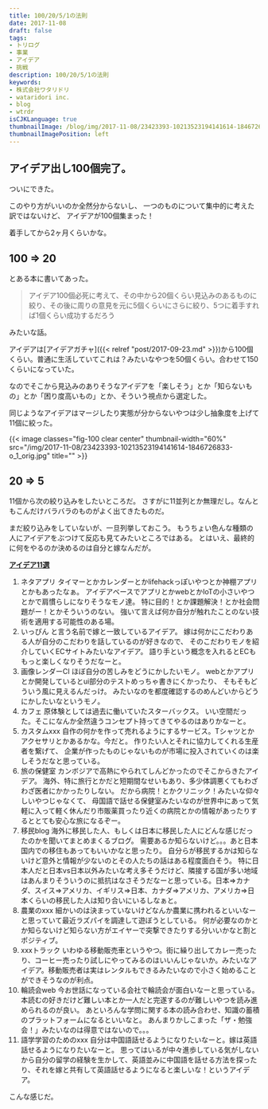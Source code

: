 ```yaml
---
title: 100/20/5/1の法則
date: 2017-11-08
draft: false
tags:
- トリログ
- 事業
- アイデア
- 挑戦
description: 100/20/5/1の法則
keywords:
- 株式会社ワタリドリ
- wataridori inc.
- blog
- wtrdr
isCJKLanguage: true
thumbnailImage: /blog/img/2017-11-08/23423393-10213523194141614-1846726833-o_1_orig.jpg
thumbnailImagePosition: left
---
```

## アイデア出し100個完了。
ついにできた。

このやり方がいいのか全然分からないし、
一つのものについて集中的に考えた訳ではないけど、
アイデアが100個集まった！

着手してから2ヶ月くらいかな。

## 100 => 20
とある本に書いてあった。

> アイデア100個必死に考えて、その中から20個くらい見込みのあるものに絞り、その後に周りの意見を元に5個くらいにさらに絞り、5つに着手すれば1個くらい成功するだろう

みたいな話。

アイデアは[アイデアガチャ]({{< relref "post/2017-09-23.md" >}})から100個くらい。普通に生活していてこれは？みたいなやつを50個くらい。合わせて150くらいになっていた。

なのでそこから見込みのありそうなアイデアを「楽しそう」とか「知らないもの」とか「困り度高いもの」とか、そういう視点から選定した。

同じようなアイデアはマージしたり実態が分からないやつは少し抽象度を上げて11個に絞った。

{{< image classes="fig-100 clear center" thumbnail-width="60%" src="/img/2017-11-08/23423393-10213523194141614-1846726833-o_1_orig.jpg" title="" >}}

## 20 => 5
11個から次の絞り込みをしたいところだ。
さすがに11並列とか無理だし。なんともこんだけバラバラのものがよく出てきたものだ。

まだ絞り込みをしていないが、一旦列挙しておこう。
もうちょい色んな種類の人にアイデアをぶつけて反応も見てみたいところではある。
とはいえ、最終的に何をやるのか決めるのは自分と嫁なんだが。

<u>**アイデア11選**</u>

1. ネタアプリ
      タイマーとかカレンダーとかlifehackっぽいやつとか神棚アプリとかもあったなぁ。
      アイデアベースでアプリとかwebとかIoTの小さいやつとかで肩慣らしになりそうなモノ達。
      特に目的！とか課題解決！とか社会問題がー！とかそういうのない。
      強いて言えば何か自分が触れたことのない技術を適用する可能性のある場。
1. いっぴん
      と言う名前で嫁と一致しているアイデア。
      嫁は何かにこだわりある人が自分のこだわりを話しているのが好きなので、
      そのこだわりモノを紹介していくECサイトみたいなアイデア。
      語り手という概念を入れるとECももっと楽しくなりそうだなーと。
1. 画像レンダーCI
      ほぼ自分の苦しみをどうにかしたいモノ。
      webとかアプリとか開発しているとui部分のテストめっちゃ書きにくかったり、
      そもそもどういう風に見えるんだっけ。
      みたいなのを都度確認するのめんどいからどうにかしたいなというモノ。
1. カフェ
      原体験としては過去に働いていたスターバックス。
      いい空間だった。そこになんか全然違うコンセプト持ってきてやるのはありかなーと。
1. カスタムxxx
      自作の何かを作って売れるようにするサービス。Tシャツとかアクセサリとかあるかな。今だと。
      作りたい人とそれに協力してくれる生産者を繋げて、
      企業が作ったものじゃないものが市場に投入されていくのは楽しそうだなと思っている。
1. 旅の保健室
      カンボジアで高熱にやられてしんどかったのでそこからきたアイデア。
      海外、特に旅行とかだと短期間なせいもあり、多少体調悪くてもわざわざ医者にかかったりしない。
      だから病院！とかクリニック！みたいな仰々しいやつじゃなくて、
      母国語で話せる保健室みたいなのが世界中にあって気軽に入って軽く休んだり市販薬買ったり近くの病院とかの情報があったりするととても安心な旅になるぞー。
1. 移民blog
      海外に移民した人、もしくは日本に移民した人にどんな感じだったのかを聞いてまとめまくるブログ。
      需要あるか知らないけど。。。あと日本国内での移住もあってもいいかなと思ったり。
      自分らが移民するかは知らないけど意外と情報が少ないのとその人たちの話はある程度面白そう。
      特に日本人だと日本vs日本以外みたいな考え多そうだけど、隣接する国が多い地域はあんまりそういうのに抵抗はなさそうだなーと思っている。日本=>カナダ、スイス=>アメリカ、イギリス=>日本、カナダ=>アメリカ、アメリカ=>日本くらいの移民した人は知り合いにいるしなぁと。
1. 農業のxxx
      細かいのは決まっていないけどなんか農業に携われるといいなーと思っていて最近ラズパイを調達して遊ぼうとしている。
      何が必要なのかとか知らないけど知らない方がエイヤーで突撃できたりする分いいかなと割とポジティブ。
1. xxxトラック
      いわゆる移動販売車というやつ。街に繰り出してカレー売ったり、コーヒー売ったり試しにやってみるのはいいんじゃないか。みたいなアイデア。移動販売者は実はレンタルもできるみたいなので小さく始めることができそうなのが利点。
1. 輪読会web
      今お世話になっている会社で輪読会が面白いなーと思っている。
      本読むの好きだけど難しい本とか一人だと完遂するのが難しいやつを読み進められるのが良い。
      あといろんな学問に関する本の読み合わせ、知識の蓄積のプラットフォームになるといいなと。
      あんまりかしこまった「ザ・勉強会！」みたいなのは得意ではないので。。。
1. 語学学習のためのxxx
      自分は中国語話せるようになりたいなーと。嫁は英語話せるようになりたいなーと。
      思ってはいるが中々進歩している気がしないから自分の留学の経験を生かして、英語並みに中国語を話せる方法を探ったり、それを嫁と共有して英語話せるようになると楽しいな！というアイデア。

こんな感じだ。
